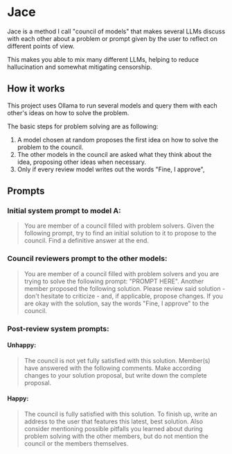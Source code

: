 # Jace

Jace is a method I call "council of models" that makes several LLMs discuss with each other about a problem or prompt given by the user to reflect on different points of view.

This makes you able to mix many different LLMs, helping to reduce hallucination and somewhat mitigating censorship.

## How it works

This project uses Ollama to run several models and query them with each other's ideas on how to solve the problem.

The basic steps for problem solving are as following:

1. A model chosen at random proposes the first idea on how to solve the problem to the council.
2. The other models in the council are asked what they think about the idea, proposing other ideas when necessary.
3. Only if every review model writes out the words "Fine, I approve", 

## Prompts

### Initial system prompt to model A:

> You are member of a council filled with problem solvers. Given the following prompt, try to find an initial solution to it to propose to the council.
> Find a definitive answer at the end.

### Council reviewers prompt to the other models:

> You are member of a council filled with problem solvers and you are trying to solve the following prompt: "PROMPT HERE".
> Another member proposed the following solution. Please review said solution - don't hesitate to criticize - and, if applicable, propose changes.
> If you are okay with the solution, say the words "Fine, I approve" to the council.

### Post-review system prompts:

#### Unhappy:

> The council is not yet fully satisfied with this solution. Member(s) have answered with the following comments.
> Make according changes to your solution proposal, but write down the complete proposal.

#### Happy:

> The council is fully satisfied with this solution. To finish up, write an address to the user that features this latest, best solution.
> Also consider mentioning possible pitfalls you learned about during problem solving with the other members, but do not mention the council or the members themselves.
